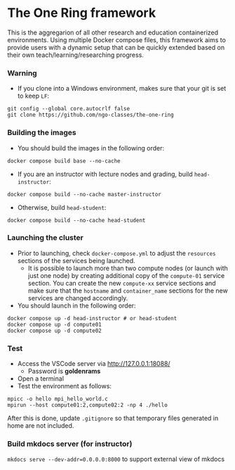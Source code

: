 # The One Ring framework

This is the aggregarion of all other research and education containerized environments. Using multiple Docker compose files, this framework aims to 
provide users with a dynamic setup that can be quickly extended based on their own teach/learning/researching progress. 

### Warning

- If you clone into a Windows environment, makes sure that your git is set to keep `LF`:

~~~
git config --global core.autocrlf false
git clone https://github.com/ngo-classes/the-one-ring
~~~

### Building the images

- You should build the images in the following order:

~~~
docker compose build base --no-cache
~~~

- If you are an instructor with lecture nodes and grading, build `head-instructor`:

~~~
docker compose build --no-cache master-instructor
~~~

- Otherwise, build `head-student`:

~~~
docker compose build --no-cache head-student
~~~

### Launching the cluster

- Prior to launching, check `docker-compose.yml` to adjust the `resources` sections of the services being launched. 
    - It is possible to launch more than two compute nodes (or launch with just one node) by creating additional copy of the `compute-01` service section. You can create the new `compute-xx` service sections and make sure that the `hostname` and `container_name` sections for the new services are changed accordingly. 
- You should launch in the following order:
~~~
docker compose up -d head-instructor # or head-student
docker compose up -d compute01
docker compose up -d compute02
~~~

### Test

- Access the VSCode server via http://127.0.0.1:18088/
    - Password is **goldenrams** 
- Open a terminal
- Test the environment as follows:

~~~
mpicc -o hello mpi_hello_world.c 
mpirun --host compute01:2,compute02:2 -np 4 ./hello
~~~


After this is done, update `.gitignore` so that temporary files generated in home are not included. 

### Build mkdocs server (for instructor)

`mkdocs serve --dev-addr=0.0.0.0:8000` to support external view of mkdocs
